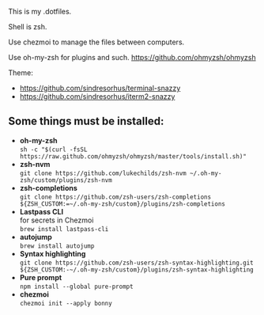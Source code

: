 This is my .dotfiles.

Shell is zsh.

Use chezmoi to manage the files between computers.

Use oh-my-zsh for plugins and such.
https://github.com/ohmyzsh/ohmyzsh

Theme:

- https://github.com/sindresorhus/terminal-snazzy
- https://github.com/sindresorhus/iterm2-snazzy

## Some things must be installed:

- **oh-my-zsh**  
  `sh -c "$(curl -fsSL https://raw.github.com/ohmyzsh/ohmyzsh/master/tools/install.sh)"`
- **zsh-nvm**  
  `git clone https://github.com/lukechilds/zsh-nvm ~/.oh-my-zsh/custom/plugins/zsh-nvm`
- **zsh-completions**  
  `git clone https://github.com/zsh-users/zsh-completions ${ZSH_CUSTOM:=~/.oh-my-zsh/custom}/plugins/zsh-completions`
- **Lastpass CLI**  
  for secrets in Chezmoi  
  `brew install lastpass-cli`
- **autojump**  
  `brew install autojump`
- **Syntax highlighting**  
  `git clone https://github.com/zsh-users/zsh-syntax-highlighting.git ${ZSH_CUSTOM:-~/.oh-my-zsh/custom}/plugins/zsh-syntax-highlighting`
- **Pure prompt**  
  `npm install --global pure-prompt`
- **chezmoi**  
  `chezmoi init --apply bonny`
